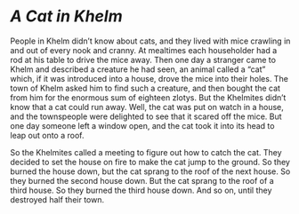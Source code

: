 # ***A Cat in Khelm***



People in Khelm didn’t know about cats, and they lived with mice crawling in and out of every nook and cranny. At mealtimes each householder had a rod at his table to drive the mice away. Then one day a stranger came to Khelm and described a creature he had seen, an animal called a “cat” which, if it was introduced into a house, drove the mice into their holes. The town of Khelm asked him to find such a creature, and then bought the cat from him for the enormous sum of eighteen zlotys. But the Khelmites didn’t know that a cat could run away. Well, the cat was put on watch in a house, and the townspeople were delighted to see that it scared off the mice. But one day someone left a window open, and the cat took it into its head to leap out onto a roof.

So the Khelmites called a meeting to figure out how to catch the cat. They decided to set the house on fire to make the cat jump to the ground. So they burned the house down, but the cat sprang to the roof of the next house. So they burned the second house down. But the cat sprang to the roof of a third house. So they burned the third house down. And so on, until they destroyed half their town.